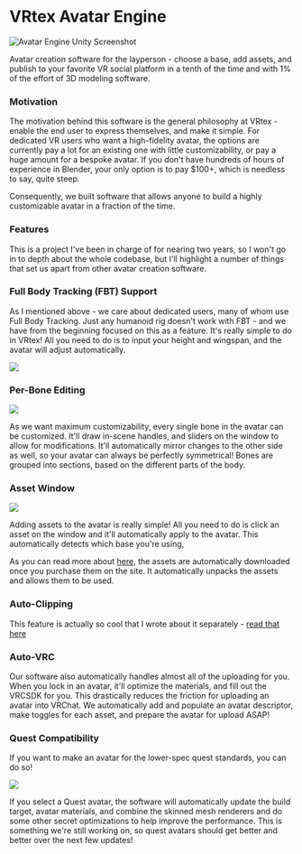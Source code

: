 # VRtex Avatar Engine

![Avatar Engine Unity Screenshot](https://i.imgur.com/alVvlUt.png)

Avatar creation software for the layperson - choose a base, add assets, and publish to your favorite VR social platform in a tenth of the time and with 1% of the effort of 3D modeling software.



### Motivation

The motivation behind this software is the general philosophy at VRtex - enable the end user to express themselves, and make it simple. For dedicated VR users who want a high-fidelity avatar, the options are currently pay a lot for an existing one with little customizability, or pay a huge amount for a bespoke avatar. If you don't have hundreds of hours of experience in Blender, your only option is to pay $100+, which is needless to say, quite steep.

Consequently, we built software that allows anyone to build a highly customizable avatar in a fraction of the time.



### Features

This is a project I've been in charge of for nearing two years, so I won't go in to depth about the whole codebase, but I'll highlight a number of things that set us apart from other avatar creation software.



### Full Body Tracking (FBT) Support

As I mentioned above - we care about dedicated users, many of whom use Full Body Tracking. Just any humanoid rig doesn't work with FBT - and we have from the beginning focused on this as a feature. It's really simple to do in VRtex! All you need to do is to input your height and wingspan, and the avatar will adjust automatically.

![](https://i.gyazo.com/2791a8d65165e8f150601a79dced1f6e.png)

### Per-Bone Editing

![](https://i.gyazo.com/1695fa85d176aa9a6223c7c8f7127225.png)

As we want maximum customizability, every single bone in the avatar can be customized. It'll draw in-scene handles, and sliders on the window to allow for modifications. It'll automatically mirror changes to the other side as well, so your avatar can always be perfectly symmetrical! Bones are grouped into sections, based on the different parts of the body.

### Asset Window

![](https://i.gyazo.com/d4aa6e13c13570faf653873ec7c19bea.png)

Adding assets to the avatar is really simple! All you need to do is click an asset on the window and it'll automatically apply to the avatar. This automatically detects which base you're using, 

As you can read more about [here](https://www.mwaterman.dev/projects/01_VRtex%20Marketplace.md), the assets are automatically downloaded once you purchase them on the site. It automatically unpacks the assets and allows them to be used.



### Auto-Clipping

This feature is actually so cool that I wrote about it separately - [read that here](https://www.mwaterman.dev/posts/01_Asset-To-Asset%20Clipping.md)



### Auto-VRC

Our software also automatically handles almost all of the uploading for you. When you lock in an avatar, it'll optimize the materials, and fill out the VRCSDK for you. This drastically reduces the friction for uploading an avatar into VRChat. We automatically add and populate an avatar descriptor, make toggles for each asset, and prepare the avatar for upload ASAP!



### Quest Compatibility

If you want to make an avatar for the lower-spec quest standards, you can do so!

![](https://i.gyazo.com/83164d3dee4507ab8e694be65b7393c2.png)

If you select a Quest avatar, the software will automatically update the build target, avatar materials, and combine the skinned mesh renderers and do some other secret optimizations to help improve the performance. This is something we're still working on, so quest avatars should get better and better over the next few updates!

